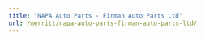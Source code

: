 ```yaml
---
title: "NAPA Auto Parts - Firman Auto Parts Ltd"
url: /merritt/napa-auto-parts-firman-auto-parts-ltd/
---
```

